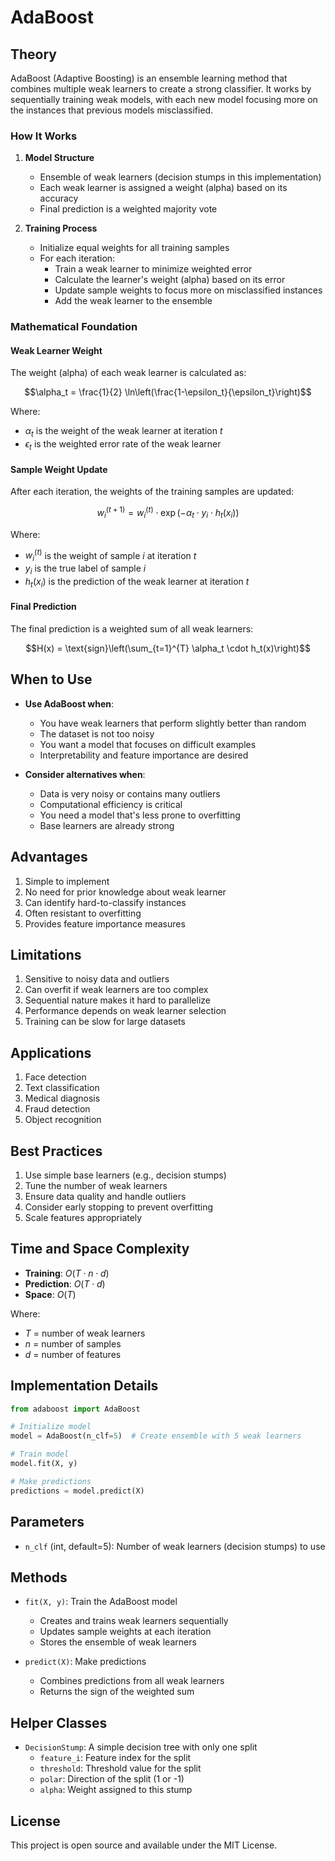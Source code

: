# AdaBoost

## Theory

AdaBoost (Adaptive Boosting) is an ensemble learning method that combines multiple weak learners to create a strong classifier. It works by sequentially training weak models, with each new model focusing more on the instances that previous models misclassified.

### How It Works

1. **Model Structure**
   - Ensemble of weak learners (decision stumps in this implementation)
   - Each weak learner is assigned a weight (alpha) based on its accuracy
   - Final prediction is a weighted majority vote

2. **Training Process**
   - Initialize equal weights for all training samples
   - For each iteration:
     - Train a weak learner to minimize weighted error
     - Calculate the learner's weight (alpha) based on its error
     - Update sample weights to focus more on misclassified instances
     - Add the weak learner to the ensemble

### Mathematical Foundation

#### Weak Learner Weight

The weight (alpha) of each weak learner is calculated as:

$$\alpha_t = \frac{1}{2} \ln\left(\frac{1-\epsilon_t}{\epsilon_t}\right)$$

Where:
- $\alpha_t$ is the weight of the weak learner at iteration $t$
- $\epsilon_t$ is the weighted error rate of the weak learner

#### Sample Weight Update

After each iteration, the weights of the training samples are updated:

$$w_{i}^{(t+1)} = w_{i}^{(t)} \cdot \exp(-\alpha_t \cdot y_i \cdot h_t(x_i))$$

Where:
- $w_{i}^{(t)}$ is the weight of sample $i$ at iteration $t$
- $y_i$ is the true label of sample $i$
- $h_t(x_i)$ is the prediction of the weak learner at iteration $t$

#### Final Prediction

The final prediction is a weighted sum of all weak learners:

$$H(x) = \text{sign}\left(\sum_{t=1}^{T} \alpha_t \cdot h_t(x)\right)$$

## When to Use

- **Use AdaBoost when**:
  - You have weak learners that perform slightly better than random
  - The dataset is not too noisy
  - You want a model that focuses on difficult examples
  - Interpretability and feature importance are desired

- **Consider alternatives when**:
  - Data is very noisy or contains many outliers
  - Computational efficiency is critical
  - You need a model that's less prone to overfitting
  - Base learners are already strong

## Advantages

1. Simple to implement
2. No need for prior knowledge about weak learner
3. Can identify hard-to-classify instances
4. Often resistant to overfitting
5. Provides feature importance measures

## Limitations

1. Sensitive to noisy data and outliers
2. Can overfit if weak learners are too complex
3. Sequential nature makes it hard to parallelize
4. Performance depends on weak learner selection
5. Training can be slow for large datasets

## Applications

1. Face detection
2. Text classification
3. Medical diagnosis
4. Fraud detection
5. Object recognition

## Best Practices

1. Use simple base learners (e.g., decision stumps)
2. Tune the number of weak learners
3. Ensure data quality and handle outliers
4. Consider early stopping to prevent overfitting
5. Scale features appropriately

## Time and Space Complexity

- **Training**: $O(T \cdot n \cdot d)$
- **Prediction**: $O(T \cdot d)$
- **Space**: $O(T)$

Where:
- $T$ = number of weak learners
- $n$ = number of samples
- $d$ = number of features

## Implementation Details

```python
from adaboost import AdaBoost

# Initialize model
model = AdaBoost(n_clf=5)  # Create ensemble with 5 weak learners

# Train model
model.fit(X, y)

# Make predictions
predictions = model.predict(X)
```

## Parameters

- `n_clf` (int, default=5): Number of weak learners (decision stumps) to use

## Methods

- `fit(X, y)`: Train the AdaBoost model
  - Creates and trains weak learners sequentially
  - Updates sample weights at each iteration
  - Stores the ensemble of weak learners

- `predict(X)`: Make predictions
  - Combines predictions from all weak learners
  - Returns the sign of the weighted sum

## Helper Classes

- `DecisionStump`: A simple decision tree with only one split
  - `feature_i`: Feature index for the split
  - `threshold`: Threshold value for the split
  - `polar`: Direction of the split (1 or -1)
  - `alpha`: Weight assigned to this stump

## License

This project is open source and available under the MIT License.
